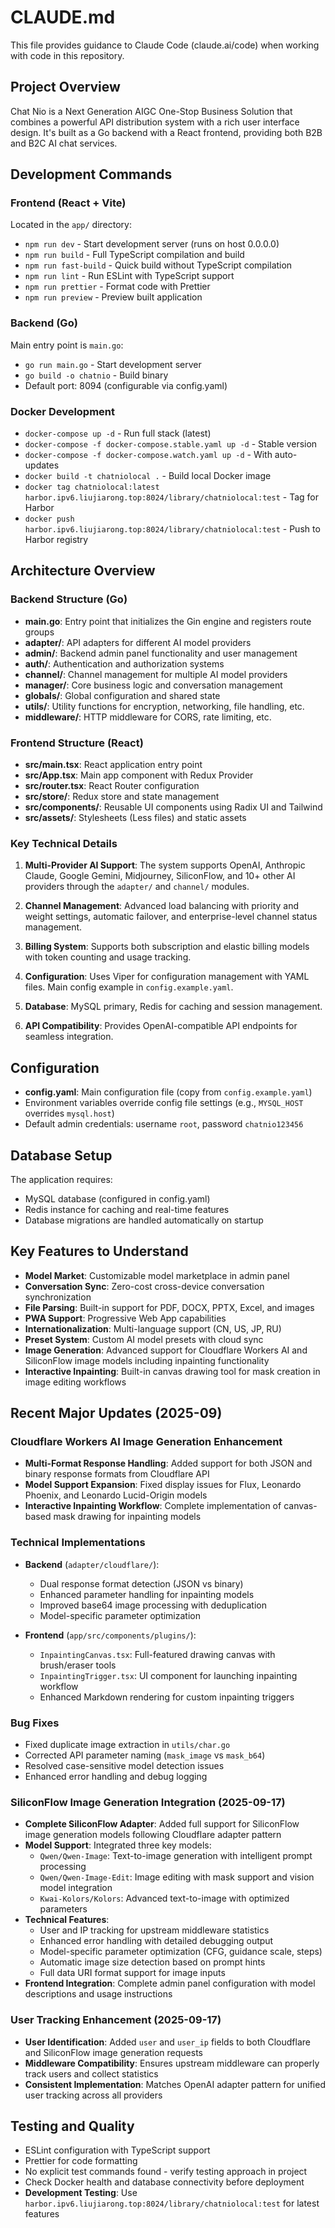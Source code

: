 # CLAUDE.md

This file provides guidance to Claude Code (claude.ai/code) when working with code in this repository.

## Project Overview

Chat Nio is a Next Generation AIGC One-Stop Business Solution that combines a powerful API distribution system with a rich user interface design. It's built as a Go backend with a React frontend, providing both B2B and B2C AI chat services.

## Development Commands

### Frontend (React + Vite)
Located in the `app/` directory:

- `npm run dev` - Start development server (runs on host 0.0.0.0)
- `npm run build` - Full TypeScript compilation and build
- `npm run fast-build` - Quick build without TypeScript compilation
- `npm run lint` - Run ESLint with TypeScript support
- `npm run prettier` - Format code with Prettier
- `npm run preview` - Preview built application

### Backend (Go)
Main entry point is `main.go`:

- `go run main.go` - Start development server
- `go build -o chatnio` - Build binary
- Default port: 8094 (configurable via config.yaml)

### Docker Development
- `docker-compose up -d` - Run full stack (latest)
- `docker-compose -f docker-compose.stable.yaml up -d` - Stable version
- `docker-compose -f docker-compose.watch.yaml up -d` - With auto-updates
- `docker build -t chatniolocal .` - Build local Docker image
- `docker tag chatniolocal:latest harbor.ipv6.liujiarong.top:8024/library/chatniolocal:test` - Tag for Harbor
- `docker push harbor.ipv6.liujiarong.top:8024/library/chatniolocal:test` - Push to Harbor registry

## Architecture Overview

### Backend Structure (Go)
- **main.go**: Entry point that initializes the Gin engine and registers route groups
- **adapter/**: API adapters for different AI model providers
- **admin/**: Backend admin panel functionality and user management
- **auth/**: Authentication and authorization systems
- **channel/**: Channel management for multiple AI model providers
- **manager/**: Core business logic and conversation management
- **globals/**: Global configuration and shared state
- **utils/**: Utility functions for encryption, networking, file handling, etc.
- **middleware/**: HTTP middleware for CORS, rate limiting, etc.

### Frontend Structure (React)
- **src/main.tsx**: React application entry point
- **src/App.tsx**: Main app component with Redux Provider
- **src/router.tsx**: React Router configuration
- **src/store/**: Redux store and state management
- **src/components/**: Reusable UI components using Radix UI and Tailwind
- **src/assets/**: Stylesheets (Less files) and static assets

### Key Technical Details

1. **Multi-Provider AI Support**: The system supports OpenAI, Anthropic Claude, Google Gemini, Midjourney, SiliconFlow, and 10+ other AI providers through the `adapter/` and `channel/` modules.

2. **Channel Management**: Advanced load balancing with priority and weight settings, automatic failover, and enterprise-level channel status management.

3. **Billing System**: Supports both subscription and elastic billing models with token counting and usage tracking.

4. **Configuration**: Uses Viper for configuration management with YAML files. Main config example in `config.example.yaml`.

5. **Database**: MySQL primary, Redis for caching and session management.

6. **API Compatibility**: Provides OpenAI-compatible API endpoints for seamless integration.

## Configuration

- **config.yaml**: Main configuration file (copy from `config.example.yaml`)
- Environment variables override config file settings (e.g., `MYSQL_HOST` overrides `mysql.host`)
- Default admin credentials: username `root`, password `chatnio123456`

## Database Setup

The application requires:
- MySQL database (configured in config.yaml)
- Redis instance for caching and real-time features
- Database migrations are handled automatically on startup

## Key Features to Understand

- **Model Market**: Customizable model marketplace in admin panel
- **Conversation Sync**: Zero-cost cross-device conversation synchronization
- **File Parsing**: Built-in support for PDF, DOCX, PPTX, Excel, and images
- **PWA Support**: Progressive Web App capabilities
- **Internationalization**: Multi-language support (CN, US, JP, RU)
- **Preset System**: Custom AI model presets with cloud sync
- **Image Generation**: Advanced support for Cloudflare Workers AI and SiliconFlow image models including inpainting functionality
- **Interactive Inpainting**: Built-in canvas drawing tool for mask creation in image editing workflows

## Recent Major Updates (2025-09)

### Cloudflare Workers AI Image Generation Enhancement
- **Multi-Format Response Handling**: Added support for both JSON and binary response formats from Cloudflare API
- **Model Support Expansion**: Fixed display issues for Flux, Leonardo Phoenix, and Leonardo Lucid-Origin models
- **Interactive Inpainting Workflow**: Complete implementation of canvas-based mask drawing for inpainting models

### Technical Implementations
- **Backend** (`adapter/cloudflare/`):
  - Dual response format detection (JSON vs binary)
  - Enhanced parameter handling for inpainting models
  - Improved base64 image processing with deduplication
  - Model-specific parameter optimization

- **Frontend** (`app/src/components/plugins/`):
  - `InpaintingCanvas.tsx`: Full-featured drawing canvas with brush/eraser tools
  - `InpaintingTrigger.tsx`: UI component for launching inpainting workflow
  - Enhanced Markdown rendering for custom inpainting triggers

### Bug Fixes
- Fixed duplicate image extraction in `utils/char.go`
- Corrected API parameter naming (`mask_image` vs `mask_b64`)
- Resolved case-sensitive model detection issues
- Enhanced error handling and debug logging

### SiliconFlow Image Generation Integration (2025-09-17)
- **Complete SiliconFlow Adapter**: Added full support for SiliconFlow image generation models following Cloudflare adapter pattern
- **Model Support**: Integrated three key models:
  - `Qwen/Qwen-Image`: Text-to-image generation with intelligent prompt processing
  - `Qwen/Qwen-Image-Edit`: Image editing with mask support and vision model integration
  - `Kwai-Kolors/Kolors`: Advanced text-to-image with optimized parameters
- **Technical Features**:
  - User and IP tracking for upstream middleware statistics
  - Enhanced error handling with detailed debugging output
  - Model-specific parameter optimization (CFG, guidance scale, steps)
  - Automatic image size detection based on prompt hints
  - Full data URI format support for image inputs
- **Frontend Integration**: Complete admin panel configuration with model descriptions and usage instructions

### User Tracking Enhancement (2025-09-17)
- **User Identification**: Added `user` and `user_ip` fields to both Cloudflare and SiliconFlow image generation requests
- **Middleware Compatibility**: Ensures upstream middleware can properly track users and collect statistics
- **Consistent Implementation**: Matches OpenAI adapter pattern for unified user tracking across all providers

## Testing and Quality

- ESLint configuration with TypeScript support
- Prettier for code formatting
- No explicit test commands found - verify testing approach in project
- Check Docker health and database connectivity before deployment
- **Development Testing**: Use `harbor.ipv6.liujiarong.top:8024/library/chatniolocal:test` for latest features